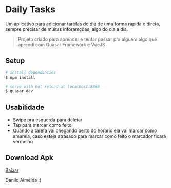 # Daily Tasks

Um aplicativo para adicionar tarefas do dia de uma forma rapida e direta, sempre precisar de muitas inforamções, algo do dia a dia.

> Projeto criado para aprender e tentar passar pra alguém algo que aprendi com Quasar Framework e VueJS

## Setup

``` bash
# install dependencies
$ npm install

# serve with hot reload at localhost:8080
$ quasar dev
```

## Usabilidade
- Swipe pra esquerda para deletar
- Tap para marcar como feito
- Quando a tarefa vai chegando perto do horario ela vai marcar como amarela, caso esteja atrasado para marcar como feito o marcador ficará vermelho

## Download Apk
[Baixar]([https://drive.google.com/file/d/0B7cDf4YEZxhdemdBanJKT2poVTg/view?usp=sharing])

Danilo Almeida ;)
